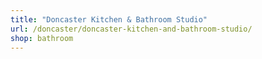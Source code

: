 ```yaml
---
title: "Doncaster Kitchen & Bathroom Studio"
url: /doncaster/doncaster-kitchen-and-bathroom-studio/
shop: bathroom
---
```

